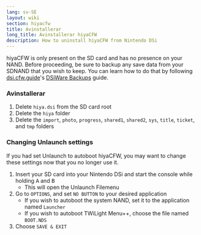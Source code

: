 ```yaml
---
lang: sv-SE
layout: wiki
section: hiyacfw
title: Avinstallerar
long_title: Avinstallerar hiyaCFW
description: How to uninstall hiyaCFW from Nintendo DSi
---
```


hiyaCFW is only present on the SD card and has no presence on your NAND. Before proceeding, be sure to backup any save data from your SDNAND that you wish to keep. You can learn how to do that by following [dsi.cfw.guide](https://dsi.cfw.guide)'s [DSiWare Backups](https://dsi.cfw.guide/dsiware-backups.html) guide.

### Avinstallerar
1. Delete `hiya.dsi` from the SD card root
1. Delete the `hiya` folder
1. Delete the `import`, `photo`, `progress`, `shared1`, `shared2`, `sys`, `title`, `ticket`, and `tmp` folders

### Changing Unlaunch settings

If you had set Unlaunch to autoboot hiyaCFW, you may want to change these settings now that you no longer use it.

1. Insert your SD card into your Nintendo DSi and start the console while holding <kbd class="face">A</kbd> and <kbd class="face">B</kbd>
    - This will open the Unlaunch Filemenu
1. Go to `OPTIONS`, and set `NO BUTTON` to your desired application
    - If you wish to autoboot the system NAND, set it to the application named `Launcher`
    - If you wish to autoboot TWiLight Menu++, choose the file named `BOOT.NDS`
1. Choose `SAVE & EXIT`

